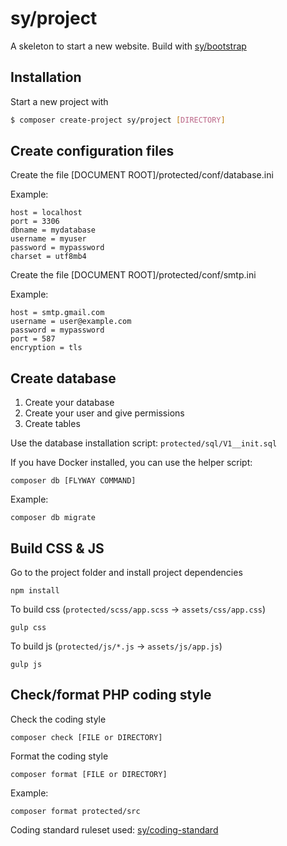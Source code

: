 # sy/project

A skeleton to start a new website. Build with [sy/bootstrap](https://github.com/syframework/bootstrap)

## Installation

Start a new project with

```bash
$ composer create-project sy/project [DIRECTORY]
```

## Create configuration files

Create the file [DOCUMENT ROOT]/protected/conf/database.ini

Example:

```
host = localhost
port = 3306
dbname = mydatabase
username = myuser
password = mypassword
charset = utf8mb4
```

Create the file [DOCUMENT ROOT]/protected/conf/smtp.ini

Example:

```
host = smtp.gmail.com
username = user@example.com
password = mypassword
port = 587
encryption = tls
```

## Create database

1. Create your database
2. Create your user and give permissions
3. Create tables

Use the database installation script: ```protected/sql/V1__init.sql```

If you have Docker installed, you can use the helper script:
```
composer db [FLYWAY COMMAND]
```

Example:
```
composer db migrate
```

## Build CSS & JS

Go to the project folder and install project dependencies
```
npm install
```

To build css (```protected/scss/app.scss``` -> ```assets/css/app.css```)
```
gulp css
```

To build js (```protected/js/*.js``` -> ```assets/js/app.js```)
```
gulp js
```

## Check/format PHP coding style

Check the coding style
```
composer check [FILE or DIRECTORY]
```

Format the coding style
```
composer format [FILE or DIRECTORY]
```

Example:
```
composer format protected/src
```

Coding standard ruleset used: [sy/coding-standard](https://github.com/syframework/coding-standard)
